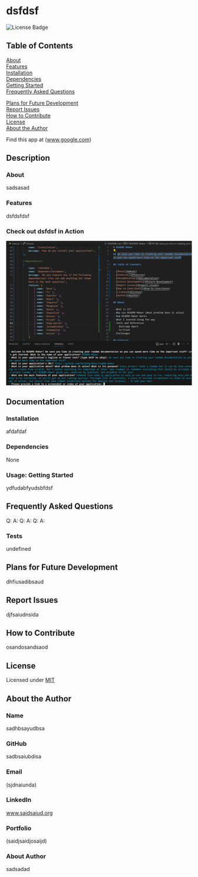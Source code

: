 # dsfdsf



![License Badge](https://img.shields.io/badge/License-MIT-blue.svg)

## Table of Contents

[About](#about)  
[Features](#features)  
[Installation](#installation)  
[Dependencies](#dependencies)  
[Getting Started](#usage-getting-started)  
[Frequently Asked Questions](#frequently-asked-questions)  
  
[Plans for Future Development](#plans-for-future-development)  
[Report Issues](#report-issues)  
[How to Contribute](#how-to-contribute)  
[License](#license)  
[About the Author](#about-the-author)

Find this app at (www.google.com)

## Description

### About

sadsasad

### Features

dsfdsfdsf

### Check out dsfdsf in Action

![Screenshot/Demo](temp-test.png)

## Documentation

### Installation

afdafdaf

### Dependencies

None 

### Usage: Getting Started

ydfudabfyudsbfdsf

## Frequently Asked Questions

Q:
A:
Q:
A:
Q:
A:
### Tests

undefined
## Plans for Future Development

dhfiusadibsaud

## Report Issues

djfsaiudnsida

## How to Contribute

osandosandsaod

## License

Licensed under [MIT](https://choosealicense.com/licenses/MIT)

## About the Author

### Name

sadhbsayudbsa

### GitHub

sadbsaiubdisa

### Email

(sjdnaiunda)

### LinkedIn

www.saidsaiud.org

### Portfolio

(saidjsaidjosaijd)

### About Author
sadsadad
